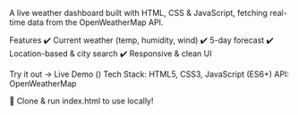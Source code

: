 A live weather dashboard built with HTML, CSS & JavaScript, fetching real-time data from the OpenWeatherMap API.

Features
✔️ Current weather (temp, humidity, wind)
✔️ 5-day forecast
✔️ Location-based & city search
✔️ Responsive & clean UI

Try it out → Live Demo ()
Tech Stack: HTML5, CSS3, JavaScript (ES6+)
API: OpenWeatherMap

📌 Clone & run index.html to use locally!
